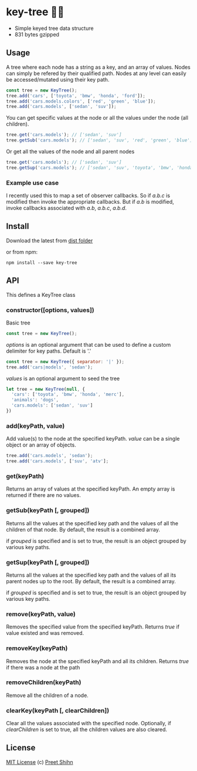 # key-tree 🔑🌲
* Simple keyed tree data structure
* 831 bytes gzipped

## Usage

A tree where each node has a string as a key, and an array of values. Nodes can simply be refered by their qualified path.
Nodes at any level can easily be accessed/mutated using their key path. 

``` javascript
const tree = new KeyTree();
tree.add('cars', ['toyota', 'bmw', 'honda', 'ford']);
tree.add('cars.models.colors', ['red', 'green', 'blue']);
tree.add('cars.models', ['sedan', 'suv']);
```

You can get specific values at the node or all the values under the node (all children).
``` javascript
tree.get('cars.models'); // ['sedan', 'suv']
tree.getSub('cars.models'); // ['sedan', 'suv', 'red', 'green', 'blue']
```

Or get all the values of the node and all parent nodes
``` javascript
tree.get('cars.models'); // ['sedan', 'suv']
tree.getSup('cars.models'); // ['sedan', 'suv', 'toyota', 'bmw', 'honda', 'ford']
```


### Example use case

I recently used this to map a set of observer callbacks. So if *_a.b.c_* is modified then invoke the appropriate callbacks. But if *_a.b_* is modified, invoke callbacks associated with _a.b_, _a.b.c_, _a.b.d_.


## Install

Download the latest from [dist folder](https://github.com/pshihn/key-tree/tree/master/dist)

or from npm:
```
npm install --save key-tree
```

## API

This defines a KeyTree class

### constructor([options, values])
Basic tree
```js
const tree = new KeyTree();
```
_options_ is an optional argument that can be used to define a custom delimiter for key paths. Default is '.'
```js
const tree = new KeyTree({ separator: '|' });
tree.add('cars|models', 'sedan');
```
_values_ is an optional argument to seed the tree
```js
let tree = new KeyTree(null, {
  'cars': ['toyota', 'bmw', 'honda', 'merc'],
  'animals': 'dogs',
  'cars.models': ['sedan', 'suv']
})
```

### add(keyPath, value)
Add value(s) to the node at the specified keyPath.
_value_ can be a single object or an array of objects.

```js
tree.add('cars.models', 'sedan');
tree.add('cars.models', ['suv', 'atv'];
```

### get(keyPath)
Returns an array of values at the specified keyPath. An empty array is returned if there are no values.

### getSub(keyPath [, grouped])
Returns all the values at the specified key path and the values of all the children of that node.
By default, the result is a combined array.

if _grouped_ is specified and is set to true, the result is an object grouped by various key paths.

### getSup(keyPath [, grouped])
Returns all the values at the specified key path and the values of all its parent nodes up to the root.
By default, the result is a combined array.

if _grouped_ is specified and is set to true, the result is an object grouped by various key paths.

### remove(keyPath, value)
Removes the specified value from the specified keyPath.
Returns _true_ if value existed and was removed.

### removeKey(keyPath)
Removes the node at the specified keyPath and all its children.
Returns _true_ if there was a node at the path

### removeChildren(keyPath)
Remove all the children of a node. 

### clearKey(keyPath [, clearChildren])
Clear all the values associated with the specified node. 
Optionally, if _clearChildren_ is set to true, all the children values are also cleared.

## License
[MIT License](https://github.com/pshihn/key-tree/blob/master/LICENSE) (c) [Preet Shihn](https://twitter.com/preetster)
